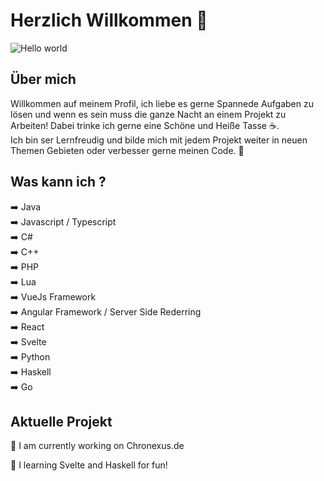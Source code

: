 # Herzlich Willkommen :wave:

<img src="https://raw.githubusercontent.com/sagar-viradiya/sagar-viradiya/master/resources/banner.png" alt="Hello world">

## Über mich

Willkommen auf meinem Profil,
ich liebe es gerne Spannede Aufgaben zu lösen und wenn es sein muss die ganze Nacht an einem Projekt zu Arbeiten!
Dabei trinke ich gerne eine Schöne und Heiße Tasse ☕. <br />
Ich bin ser Lernfreudig und bilde mich mit jedem Projekt weiter in neuen Themen Gebieten oder verbesser gerne meinen Code. 🐊

## Was kann ich ?
 ➡️ Java <br /> 
 ➡️ Javascript / Typescript <br /> 
 ➡️ C# <br />
 ➡️ C++ <br /> 
 ➡️ PHP <br /> 
 ➡️ Lua <br /> 
 ➡️ VueJs Framework <br /> 
 ➡️ Angular Framework  / Server Side Rederring <br /> 
 ➡️ React <br /> 
 ➡️ Svelte <br /> 
 ➡️ Python <br />
 ➡️ Haskell <br />
 ➡️ Go

## Aktuelle Projekt
🔭 I am currently working on Chronexus.de

🌱 I learning Svelte and Haskell for fun!

<!--
**sagar-viradiya/sagar-viradiya** is a ✨ _special_ ✨ repository because its `README.md` (this file) appears on your GitHub profile.

Here are some ideas to get you started:

- 🔭 I’m currently working on ...
- 🌱 I’m currently learning ...
- 👯 I’m looking to collaborate on ...
- 🤔 I’m looking for help with ...
- 💬 Ask me about ...
- 📫 How to reach me: ...
- 😄 Pronouns: ...
- ⚡ Fun fact: ...
-->
